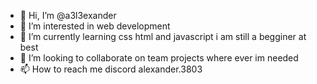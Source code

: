 - 👋 Hi, I’m @a3l3exander
- 👀 I’m interested in web development 
- 🌱 I’m currently learning css html and javascript i am still a begginer at best 
- 💞️ I’m looking to collaborate on team projects where ever im needed 
- 📫 How to reach me discord alexander.3803
